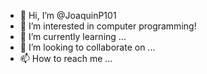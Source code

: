 - 👋 Hi, I’m @JoaquinP101
- 👀 I’m interested in computer programming!
- 🌱 I’m currently learning ...
- 💞️ I’m looking to collaborate on ...
- 📫 How to reach me ...

<!---
JoaquinP101/JoaquinP101 is a ✨ special ✨ repository because its `README.md` (this file) appears on your GitHub profile.
You can click the Preview link to take a look at your changes.
--->
